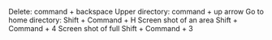Delete:
	command + backspace
Upper directory:
	command + up arrow
Go to home directory:
	Shift + Command + H
Screen shot of an area
	Shift + Command + 4
Screen shot of full
	Shift + Command + 3